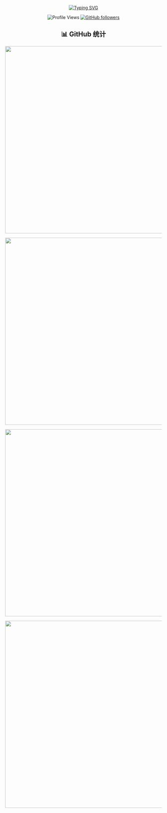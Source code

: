 <p align="center"> 
  <a href="https://git.io/typing-svg"><img src="https://readme-typing-svg.demolab.com?font=Righteous&size=28&duration=3000&pause=1000&color=8F7FD3DE&center=true&vCenter=true&width=500&lines=Hello!+Welcome+to+smallkaka's+space!;Nice+to+meet+you+%F0%9F%91%8B" alt="Typing SVG" /></a>
</p>

<div align="center">
  <img src="https://komarev.com/ghpvc/?username=smallkaka&color=blueviolet" alt="Profile Views" />
  <a href="https://github.com/smallkaka?tab=followers">
    <img src="https://img.shields.io/github/followers/smallkaka?label=Followers&style=social" alt="GitHub followers" />
  </a>
</div>

<h2 align="center">📊 GitHub 统计</h2>

<p align="center"> 
  <img src="https://github-readme-stats.vercel.app/api?username=smallkaka&show_icons=true&theme=tokyonight&hide_border=true&include_all_commits=true&count_private=true" width="600"/>
</p>

<p align="center">
  <img src="https://github-readme-streak-stats.herokuapp.com/?user=smallkaka&theme=tokyonight&hide_border=true" width="600" />
</p>

<p align="center"> 
  <img src="https://github-profile-trophy.vercel.app/?username=smallkaka&rank=SECRET,SSS,SS,S,AAA,AA,A,B&theme=tokyonight&column=-1&no-frame=true" width="600"/>
</p>

<p align="center"> 
  <img src="https://github-readme-activity-graph-chi.vercel.app/graph?username=smallkaka&theme=tokyo-night" width="600"/>
</p>

